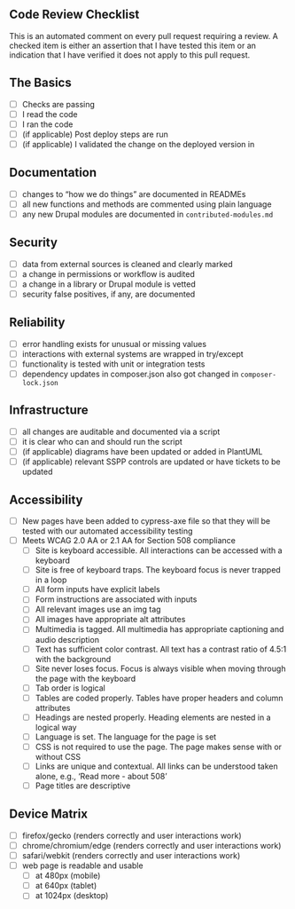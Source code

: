 ## Code Review Checklist

This is an automated comment on every pull request requiring a review. A checked item is either an assertion that I have tested this item or an indication that I have verified it does not apply to this pull request.

## The Basics
- [ ] Checks are passing
- [ ] I read the code
- [ ] I ran the code
- [ ] (if applicable) Post deploy steps are run
- [ ] (if applicable) I validated the change on the deployed version in <environment>

## Documentation
- [ ] changes to “how we do things” are documented in READMEs
- [ ] all new functions and methods are commented using plain language
- [ ] any new Drupal modules are documented in `contributed-modules.md`

## Security
- [ ] data from external sources is cleaned and clearly marked
- [ ] a change in permissions or workflow is audited
- [ ] a change in a library or Drupal module is vetted
- [ ] security false positives, if any, are documented

## Reliability
- [ ] error handling exists for unusual or missing values
- [ ] interactions with external systems are wrapped in try/except
- [ ] functionality is tested with unit or integration tests
- [ ] dependency updates in composer.json also got changed in `composer-lock.json`

## Infrastructure
- [ ] all changes are auditable and documented via a script
- [ ] it is clear who can and should run the script
- [ ] (if applicable) diagrams have been updated or added in PlantUML
- [ ] (if applicable) relevant SSPP controls are updated or have tickets to be updated

## Accessibility
- [ ] New pages have been added to cypress-axe file so that they will be tested with our automated accessibility testing
- [ ] Meets WCAG 2.0 AA or 2.1 AA for Section 508 compliance
    - [ ] Site is keyboard accessible. All interactions can be accessed with a keyboard
    - [ ] Site is free of keyboard traps. The keyboard focus is never trapped in a loop
    - [ ] All form inputs have explicit labels
    - [ ] Form instructions are associated with inputs
    - [ ] All relevant images use an img tag
    - [ ] All images have appropriate alt attributes
    - [ ] Multimedia is tagged. All multimedia has appropriate captioning and audio description
    - [ ] Text has sufficient color contrast. All text has a contrast ratio of 4.5:1 with the background
    - [ ] Site never loses focus. Focus is always visible when moving through the page with the keyboard
    - [ ] Tab order is logical
    - [ ] Tables are coded properly. Tables have proper headers and column attributes
    - [ ] Headings are nested properly. Heading elements are nested in a logical way
    - [ ] Language is set. The language for the page is set
    - [ ] CSS is not required to use the page. The page makes sense with or without CSS
    - [ ] Links are unique and contextual. All links can be understood taken alone, e.g., ‘Read more - about 508’
    - [ ] Page titles are descriptive

## Device Matrix
- [ ] firefox/gecko (renders correctly and user interactions work)
- [ ] chrome/chromium/edge (renders correctly and user interactions work)
- [ ] safari/webkit (renders correctly and user interactions work)
- [ ] web page is readable and usable 
    - [ ] at 480px     (mobile)
    - [ ] at 640px     (tablet)
    - [ ] at 1024px    (desktop)
